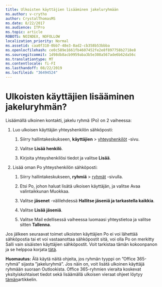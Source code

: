 ```yaml
---
title: Ulkoisten käyttäjien lisääminen jakeluryhmään
ms.author: v-crytho
author: CrystalThomasMS
ms.date: 8/22/2017
ms.audience: ITPro
ms.topic: article
ROBOTS: NOINDEX, NOFOLLOW
localization_priority: Normal
ms.assetid: caa0f310-0bb7-48e3-8ad2-cb358b53bbba
ms.openlocfilehash: ce0c589e1661fb4607452fe2e8f897758b2718e8
ms.sourcegitcommit: 1d98db8acb9959aba3b5e308a567ade6b62da56c
ms.translationtype: MT
ms.contentlocale: fi-FI
ms.lasthandoff: 08/22/2019
ms.locfileid: "36494524"
---
```

# <a name="add-external-users-to-a-distribution-group"></a>Ulkoisten käyttäjien lisääminen jakeluryhmän?

Lisäämällä ulkoinen kontakti, jakelu ryhmä (Po) on 2 vaiheessa:
  
1. Luo ulkoisen käyttäjän yhteyshenkilön sähköposti:
    
    1. Siirry hallintakeskukseen, **käyttäjien** > [yhteyshenkilöt](https://admin.microsoft.com/adminportal/home#/Contact) -sivu. 
    
    2. Valitse **Lisää henkilö**.
    
    3. Kirjoita yhteyshenkilösi tiedot ja valitse **Lisää**.
    
2. Lisää oman Po yhteyshenkilön sähköposti:
    
    1. Siirry hallintakeskukseen, **ryhmiä** > [ryhmät](https://admin.microsoft.com/adminportal/home#/groups) -sivulla. 
    
    2. Etsi Po, johon haluat lisätä ulkoisen käyttäjän, ja valitse Avaa valintaikkunan Muokkaa.
    
    3. Valitse **jäsenet** -välilehdessä **Hallitse jäseniä ja tarkastella kaikkia**. 
    
    4. Valitse **Lisää jäseniä**.
    
    5. Valitse Mail edellisessä vaiheessa luomaasi yhteystietoa ja valitse sitten **Tallenna**.
    
Jos jälkeen seuraavat toimet ulkoisten käyttäjien Po ei voi lähettää sähköpostia tai et voi vastaanottaa sähköpostit sitä, voi olla Po on merkitty Salli vain sisäisten käyttäjien sähköpostit. Voit tarkistaa tämän kokoonpanon ja se helppoa korjata [tätä](https://support.office.com/article/Fix-email-delivery-issues-for-error-code-5-7-133-in-Office-365-991abc19-7756-438f-abcb-39f69b80f284.aspx).
  
 **Huomautus:** Älä käytä näitä ohjeita, jos ryhmän tyyppi on ”Office 365-ryhmä” sijasta ”jakeluryhmä”. Jos näin on, voit lisätä ulkoinen käyttäjä ryhmään suoraan Outlookista. Office 365-ryhmien vieraita koskevat yksityiskohtaiset tiedot sekä lisäämällä ulkoisen vieraat ohjeet löytyy [tämän](https://support.office.com/article/Guest-access-in-Office-365-Groups-bfc7a840-868f-4fd6-a390-f347bf51aff6.aspx)artikkelin.
  